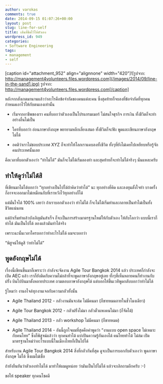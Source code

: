 ```yaml
---
author: varokas
comments: true
date: 2014-09-15 01:07:26+00:00
layout: post
slug: line-for-self
title: เส้นที่ขีดไว้ให้ตัวเอง
wordpress_id: 949
categories:
- Software Engineering
tags:
- management
- self
---
```


[caption id="attachment_952" align="alignnone" width="420"]![รูปจาก: http://management4volunteers.files.wordpress.com](/images/2014/09/line-in-the-sand1.jpg) รูปจาก: http://management4volunteers.files.wordpress.com[/caption]

หลังจากสังเกตมานานแล้วว่าอะไรคือข้อจำกัดของคนแต่ละคน ซึ่งสุดท้ายก็จบลงที่ข้อจำกัดที่ทุกคนกำหนดเอาไว้ให้กับตนเองเท่านั้น





  * เริ่มจากอาชีพของเรา คนที่บอกว่าตัวเองเป็นโปรแกรมเมอร์ ไม่สนใจธุรกิจ การเงิน ทั้งชีวิตก็จะทำอย่างอื่นไม่เป็น


  * ใครที่บอกว่า อ่อนภาษาอังกฤษ พยายามหลีกเลี่ยงเสมอ ทั้งชีวิตก็จะฟัง พูดและเขียนภาษาอังกฤษไม่ได้


  * อคติว่าเราไม่ชอบประเทศ​ XYZ ก็จะทำให้โลกเราแคบลงทั้งชีวิต ทั้งๆที่ยังไม่เคยไปเหยียบหรือรู้จักคนประเทศนั้นเลย



คือเวลาที่บอกตัวเองว่า “ทำไม่ได้” มันก็จะไม่ได้เริ่มลองทำ และสุดท้ายก็จะทำไม่ได้จริงๆ นั่นแหละครับ



## ทำให้ดูว่าไม่ได้สิ



ที่เขียนมาไม่ได้บอกว่า “ทุกอย่างเป็นไปได้ถ้าคิดว่าทำได้” นะ ทุกอย่างที่คิด และลงทุนตั้งใจทำ บางครั้งก็อาจจะออกมาไม่เหมือนกับที่เราหวังไว้ทุกอย่างก็ได้

แต่มั่นใจได้ 100% เลยว่า ถ้าเราบอกตัวเองว่า ทำไม่ได้ ก็จะไม่ได้เริ่มทำและกลายเป็นทำไม่เป็นทั้งชีวิตแน่นอน

แต่ถ้าเริ่มทำแล้วบังเอิญมันสำเร็จ ก็จะเป็นการสร้างมาตรฐานใหม่ให้กับตัวเอง ให้กับโลกว่า แบบนี้เราก็ทำได้ มันเป็นไปได้ ลองแล้วมันทำได้จริง

เพราะฉะนั้นเวลาใครบอกว่าทำอะไรไม่ได้ ผมจะบอกว่า

“พิสูจน์ให้ดูสิ ว่าทำไม่ได้”



## พูดอังกฤษไม่ได้



เรื่องนี้เขียนขึ้นมาก็เพราะว่า กำลังจะจัดงาน Agile Tour Bangkok 2014 แล้ว ประเทศก็กำลังจะเปิด AEC แล้ว เราก็ยังติดกับความไม่กล้าที่จะพูดภาษาอังกฤษอยู่เลย ทั้งๆที่เห็นหลายคนก็ทำงานกับฝรั่ง บินไปบินมาตั้งหลายประเทศ ถามตอบภาษาอังกฤษได้ แต่บอกให้ขึ้นเวทีพูดกลับบอกว่าทำไม่ได้

รู้ไหมว่า งานอไจล์ทุกงานเจอกับความกลัวทั้งนั้น





  * Agile Thailand 2012 - กลัวงานมันจะล่ม ไม่มีคนมา (ก็ขายหมดภายในชั่วโมงเดียว)


  * Agile Tour Bangkok 2012 - กลัวฝรั่งไม่มา กลัวตั๋วแพงคนไม่มา (ก็จัดได้)


  * Agile Thailand 2013 - กลัว workshop ไม่มีคนมา (ก็ขายหมด) 


  * Agile Thailand 2014 - อันนี้ถูกใจผมที่สุดคือคำพูดว่า “งานแบบ open space ไม่เหมาะกับคนไทย” ซึ่งก็พิสูจน์แล้วว่า ทุกคนทำได้ แบ่งปันความรู้กันเองได้ คนไทยทำได้ ไม่ล่ม เปิดมาตรฐานใหม่ว่าอะไรแบบนี้ในเมืองไทยก็เป็นไปได้



สำหรับงาน Agile Tour Bangkok 2014 สิ่งที่กลัวกันที่สุด ดูจะเป็นการบอกกับตัวเองว่า พูดภาษาอังกฤษ ไม่ได้ ซึ่งผมไม่เชื่อ

ถ้ายังยืนยันว่าตัวเองทำไม่ได้ มาทำให้ผมดูหน่อย ว่ามันเป็นไปไม่ได้ แล้วจะเลิกถามอีกครับ :-)

ขอให้ speaker ทุกคนโชคดี
